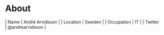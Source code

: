 # About

| Name         | André Arvidsson   | 
| Location     | Sweden            |
| Occupation   | IT                |
| Twitter      | @andrearvidsson    |